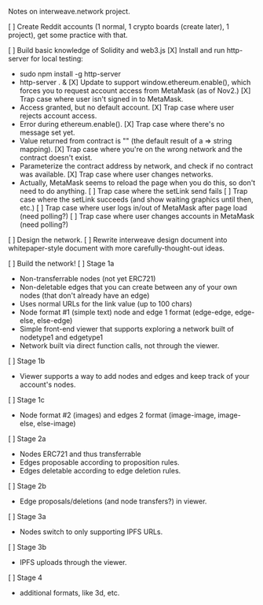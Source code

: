 Notes on interweave.network project.

 [ ] Create Reddit accounts (1 normal, 1 crypto boards (create later), 1 project), get some practice with that.

 [ ] Build basic knowledge of Solidity and web3.js
  [X] Install and run http-server for local testing:
  - sudo npm install -g http-server
  - http-server . &
  [X] Update to support window.ethereum.enable(), which forces you to request account access from MetaMask (as of Nov2.)
  [X] Trap case where user isn't signed in to MetaMask.
  - Access granted, but no default account.
  [X] Trap case where user rejects account access.
  - Error during ethereum.enable().
  [X] Trap case where there's no message set yet.
  - Value returned from contract is "" (the default result of a => string mapping).
  [X] Trap case where you're  on the wrong network and the contract doesn't exist.
  - Parameterize the contract address by network, and check if no contract was available.
  [X] Trap case where user changes networks.
  - Actually, MetaMask seems to reload the page when you do this, so don't need to do anything.
  [ ] Trap case where the setLink send fails
  [ ] Trap case where the setLink succeeds (and show waiting graphics until then, etc.)
  [ ] Trap case where user logs in/out of MetaMask after page load (need polling?)
  [ ] Trap case where user changes accounts in MetaMask (need polling?)

 [ ] Design the network.
  [ ] Rewrite interweave design document into whitepaper-style document with more carefully-thought-out ideas.

 [ ] Build the network!
  [ ] Stage 1a
  - Non-transferrable nodes (not yet ERC721)
  - Non-deletable edges that you can create between any of your own nodes (that don't already have an edge)
  - Uses normal URLs for the link value (up to 100 chars)
  - Node format #1 (simple text) node and edge 1 format (edge-edge, edge-else, else-edge)
  - Simple front-end viewer that supports exploring a network built of nodetype1 and edgetype1
  - Network built via direct function calls, not through the viewer.
  
  [ ] Stage 1b
  - Viewer supports a way to add nodes and edges and keep track of your account's nodes.
  
  [ ] Stage 1c
  - Node format #2 (images) and edges 2 format (image-image, image-else, else-image)
 
  [ ] Stage 2a
  - Nodes ERC721 and thus transferrable
  - Edges proposable according to proposition rules.
  - Edges deletable according to edge deletion rules.
  
 [ ] Stage 2b
  - Edge proposals/deletions (and node transfers?) in viewer.
  
 [ ] Stage 3a
  - Nodes switch to only supporting IPFS URLs.
  
 [ ] Stage 3b
  - IPFS uploads through the viewer.
  
 [ ] Stage 4
  - additional formats, like 3d, etc.


